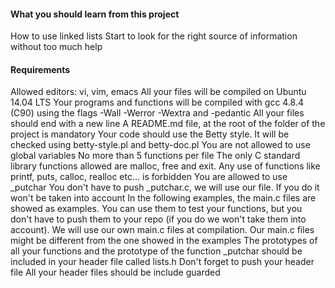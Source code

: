 #### What you should learn from this project

How to use linked lists
Start to look for the right source of information without too much help

#### Requirements

Allowed editors: vi, vim, emacs
All your files will be compiled on Ubuntu 14.04 LTS
Your programs and functions will be compiled with gcc 4.8.4 (C90) using the
 flags -Wall -Werror -Wextra and -pedantic
All your files should end with a new line
A README.md file, at the root of the folder of the project is mandatory
Your code should use the Betty style. It will be checked using betty-style.pl
 and betty-doc.pl
You are not allowed to use global variables
No more than 5 functions per file
The only C standard library functions allowed are malloc, free and exit. Any
 use of functions like printf, puts, calloc, realloc etc... is forbidden
You are allowed to use _putchar
You don't have to push _putchar.c, we will use our file. If you do it won't be
 taken into account
In the following examples, the main.c files are showed as examples. You can use
 them to test your functions, but you don't have to push them to your repo (if
 you do we won't take them into account). We will use our own main.c files at
 compilation. Our main.c files might be different from the one showed in the
 examples
The prototypes of all your functions and the prototype of the function _putchar
 should be included in your header file called lists.h
Don't forget to push your header file
All your header files should be include guarded